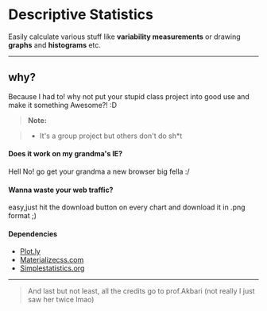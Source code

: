 Descriptive Statistics
===================


Easily calculate various stuff like **variability measurements** or drawing **graphs** and **histograms** etc.

----------


why?
-------------

Because I had to! why not put your stupid class project into good use and make it something Awesome?! :D

> **Note:**

> - It's a group project but  others don't do sh*t


#### Does it work on my grandma's IE?

Hell No! go get your grandma a new browser big fella :/

#### Wanna waste your web traffic?
easy,just hit the download button on every chart and download it in .png format ;)



#### Dependencies
 - [Plot.ly](https://plot.ly)
 - [Materializecss.com](http://materializecss.com)
 - [Simplestatistics.org](https://simplestatistics.org)


-------------

> And last but not least, all the credits go to prof.Akbari (not really I just saw her twice lmao)


